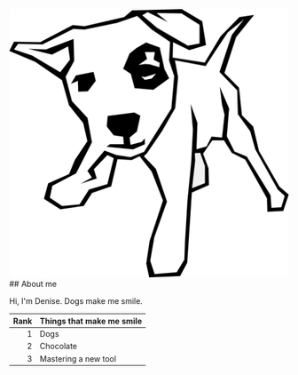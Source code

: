 <picture>
 <source media="(prefers-color-scheme: dark)" srcset="/R.png">
 <source media="(prefers-color-scheme: light)" srcset="/R.png">
 <img alt="Dogs make me smile" src="/R.png">
</picture>
## About me

Hi, I'm Denise. Dogs make me smile.

| Rank | Things that make me smile |
|-----:|---------------------------|
|     1|    Dogs                   |
|     2|    Chocolate              |
|     3|    Mastering a new tool   |
